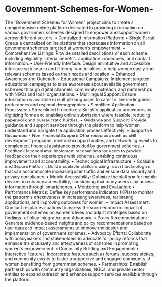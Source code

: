 # Government-Schemes-for-Women-
The "Government Schemes for Women" project aims to create a comprehensive online platform  dedicated to providing information on various government schemes designed to empower and  support women across different sectors. 
• Centralized Information Platform: 
• Single Portal: Create a centralized online platform that aggregates information on 
all government schemes targeted at women's empowerment. 
• Comprehensive Listings: Provide detailed descriptions of each scheme, including 
eligibility criteria, benefits, application procedures, and contact information. 
• User-Friendly Interface: Design an intuitive and accessible interface with search 
and filtering functionalities to help women easily find relevant schemes based on 
their needs and location. 
• Enhanced Awareness and Outreach: 
• Educational Campaigns: Implement targeted educational campaigns to raise 
awareness about available government schemes through digital channels, 
community outreach, and partnerships with NGOs and local organizations. 
• Multilingual Support: Ensure information is available in multiple languages to cater 
to diverse linguistic preferences and regional demographics. 
• Simplified Application Processes: 
• Streamlined Procedures: Simplify application procedures by digitizing forms and 
enabling online submission where feasible, reducing paperwork and bureaucratic 
hurdles. 
• Guidance and Support: Provide guidance and support services through the 
platform to help women understand and navigate the application process 
effectively. 
• Supportive Resources: 
• Non-Financial Support: Offer resources such as skill development programs, 
mentorship opportunities, and networking events to complement financial 
assistance provided by government schemes. 
• Feedback Mechanisms: Implement mechanisms for users to provide feedback on 
their experiences with schemes, enabling continuous improvement and 
accountability. 
• Technological Infrastructure: 
• Scalable and Secure Platform: Build a scalable platform using robust 
technologies that can accommodate increasing user traffic and ensure data 
security and privacy compliance. 
• Mobile Accessibility: Optimize the platform for mobile devices to enhance 
accessibility, considering that many users may access information through 
smartphones. 
• Monitoring and Evaluation: 
• Performance Metrics: Define key performance indicators (KPIs) to monitor the 
platform's effectiveness in increasing awareness, facilitating applications, and 
improving outcomes for women. 
• Impact Assessment: Conduct regular evaluations to assess the socio-economic 
impact of government schemes on women's lives and adjust strategies based on 
findings. 
• Policy Integration and Advocacy: 
• Policy Recommendations: Generate evidence-based insights and policy 
recommendations based on user data and impact assessments to improve the 
design and implementation of government schemes. 
• Advocacy Efforts: Collaborate with policymakers and stakeholders to advocate for 
policy reforms that enhance the inclusivity and effectiveness of schemes in 
promoting women's empowerment. 
• Community Building and Engagement: 
• Interactive Features: Incorporate features such as forums, success stories, and 
community events to foster a supportive and engaged community of women 
benefiting from government schemes. 
• Partnerships: Establish partnerships with community organizations, NGOs, and 
private sector entities to expand outreach and enhance support services available 
through the platform. 
